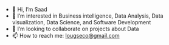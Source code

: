 - 👋 Hi, I’m Saad
- 👀 I’m interested in Business intelligence, Data Analysis, Data visualization, Data Science, and Software Development
- 🌱 I’m looking to collaborate on projects about Data
- 📫 How to reach me: lougseco@gmail.com

<!---
LougSE/LougSE is a ✨ special ✨ repository because its `README.md` (this file) appears on your GitHub profile.
You can click the Preview link to take a look at your changes.
--->
